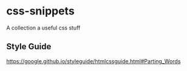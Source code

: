 # css-snippets
A collection a useful css stuff

## Style Guide
https://google.github.io/styleguide/htmlcssguide.html#Parting_Words

